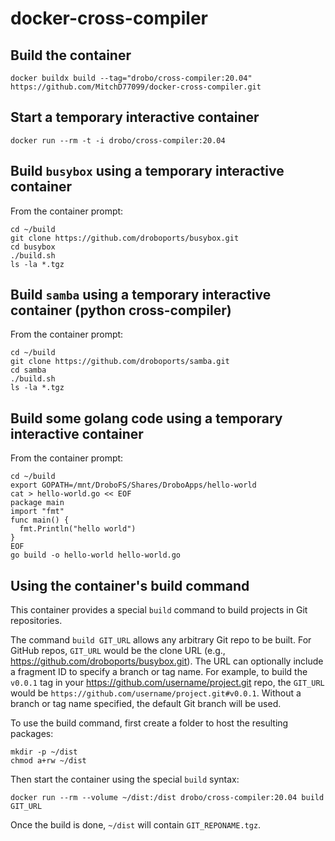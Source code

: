 # docker-cross-compiler

## Build the container

```
docker buildx build --tag="drobo/cross-compiler:20.04" https://github.com/MitchD77099/docker-cross-compiler.git
```


## Start a temporary interactive container

```
docker run --rm -t -i drobo/cross-compiler:20.04
```

## Build `busybox` using a temporary interactive container

From the container prompt:
```
cd ~/build
git clone https://github.com/droboports/busybox.git
cd busybox
./build.sh
ls -la *.tgz
```

## Build `samba` using a temporary interactive container (python cross-compiler)

From the container prompt:
```
cd ~/build
git clone https://github.com/droboports/samba.git
cd samba
./build.sh
ls -la *.tgz
```

## Build some golang code using a temporary interactive container

From the container prompt:
```
cd ~/build
export GOPATH=/mnt/DroboFS/Shares/DroboApps/hello-world
cat > hello-world.go << EOF
package main
import "fmt"
func main() {
  fmt.Println("hello world")
}
EOF
go build -o hello-world hello-world.go
```

## Using the container's build command

This container provides a special `build` command to build projects in Git repositories.

The command `build GIT_URL` allows any arbitrary Git repo to be built. 
For GitHub repos, `GIT_URL` would be the clone URL (e.g., https://github.com/droboports/busybox.git). 
The URL can optionally include a fragment ID to specify a branch or tag name. 
For example, to build the `v0.0.1` tag in your https://github.com/username/project.git repo, 
the `GIT_URL` would be `https://github.com/username/project.git#v0.0.1`. 
Without a branch or tag name specified, the default Git branch will be used.

To use the build command, first create a folder to host the resulting packages:
```
mkdir -p ~/dist
chmod a+rw ~/dist
```

Then start the container using the special `build` syntax:
```
docker run --rm --volume ~/dist:/dist drobo/cross-compiler:20.04 build GIT_URL
```

Once the build is done, `~/dist` will contain `GIT_REPONAME.tgz`.
